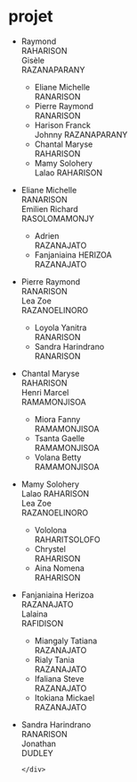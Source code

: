 # projet
 <link rel="stylesheet" type="text/css" href="W3.css">
<div class="tree">
<ul>
<li>
    <div class="family famile">
        <div class="person spouse male">
	            <div class="name">Raymond </br> RAHARISON</div>
        </div>
       <div class="person child female">
                 <div class="name"> Gisèle </br>RAZANAPARANY</div>
             </div>
    <ul>
	  <li>
			<div class="family famile" >
				<div class="person child female">
					<div class="name">Eliane Michelle</br> RANARISON</br></div>
				</div>
			</div>
	   </li>
	    <li>
			<div class="family famile" >
				<div class="person child female">
					<div class="name">Pierre Raymond </br>RANARISON</br></div>
				</div>
			</div>
	   </li>
	   <li>
			<div class="family famile" >
				<div class="person child female">
					<div class="name">Harison Franck </br>Johnny RAZANAPARANY </br></div>
				</div>
			</div>
	   </li>
	    <li>
			<div class="family famile" >
				<div class="person child female">
					<div class="name">Chantal Maryse</br> RAHARISON</br></div>
				</div>
			</div>
	   </li>
	   <li>
			<div class="family famile" >
				<div class="person child female">
					<div class="name">Mamy Solohery </br>	Lalao RAHARISON</br></div>
				</div>
			</div>
	   </li>
	</ul>
	</div>
</li>
</ul>
</div>



<div class="tree">
<ul>
<li>
    <div class="family famile">
        <div class="person spouse male">
	            <div class="name">Eliane Michelle</br> RANARISON</div>
        </div>
       <div class="person child female">
                 <div class="name"> Emilien Richard</br>RASOLOMAMONJY</div>
             </div>
    <ul>
	  <li>
			<div class="family famile" >
				<div class="person child female">
					<div class="name">Adrien </br>RAZANAJATO</br></div>
				</div>
			</div>
	   </li>
	    <li>
			<div class="family famile" >
				<div class="person child female">
					<div class="name">Fanjaniaina HERIZOA </br>RAZANAJATO</br></div>
				</div>
			</div>
	   </li>
	</ul>
	</div>
</li>
</ul>
</div>


<div class="tree">
<ul>
<li>
    <div class="family famile">
        <div class="person spouse male">
	            <div class="name">Pierre Raymond </br>RANARISON</div>
        </div>
       <div class="person child female">
                 <div class="name"> Lea Zoe</br>RAZANOELINORO</div>
             </div>
    <ul>
	  <li>
			<div class="family famile" >
				<div class="person child female">
					<div class="name">Loyola Yanitra </br>RANARISON</br></div>
				</div>
			</div>
	   </li>
	    <li>
			<div class="family famile" >
				<div class="person child female">
					<div class="name">Sandra Harindrano </br>RANARISON	</br></div>
				</div>
			</div>
	   </li>
	</ul>
	</div>
</li>
</ul>
</div>


<div class="tree">
<ul>
<li>
    <div class="family famile">
        <div class="person spouse male">
	            <div class="name">Chantal Maryse </br>RAHARISON</div>
        </div>
       <div class="person child female">
                 <div class="name"> Henri Marcel</br>RAMAMONJISOA</div>
             </div>
    <ul>
	  <li>
			<div class="family famile" >
				<div class="person child female">
					<div class="name">Miora Fanny</br>RAMAMONJISOA</br></div>
				</div>
			</div>
	   </li>
	    <li>
			<div class="family famile" >
				<div class="person child female">
					<div class="name">Tsanta Gaelle </br>RAMAMONJISOA	</br></div>
				</div>
			</div>
	   </li>
	   <li>
			<div class="family famile" >
				<div class="person child female">
					<div class="name">Volana Betty </br>RAMAMONJISOA	</br></div>
				</div>
			</div>
	   </li>
	</ul>
	</div>
</li>
</ul>
</div>

<div class="tree">
<ul>
<li>
    <div class="family famile">
        <div class="person spouse male">
	            <div class="name">Mamy Solohery </br> Lalao RAHARISON</div>
        </div>
       <div class="person child female">
                 <div class="name"> Lea Zoe</br>RAZANOELINORO</div>
             </div>
    <ul>
	  <li>
			<div class="family famile" >
				<div class="person child female">
					<div class="name">Vololona </br>RAHARITSOLOFO</br></div>
				</div>
			</div>
	   </li>
	    <li>
			<div class="family famile" >
				<div class="person child female">
					<div class="name">Chrystel </br>RAHARISON	</br></div>
				</div>
			</div>
	   </li>
	   <li>
			<div class="family famile" >
				<div class="person child female">
					<div class="name">Aina Nomena  </br>RAHARISON	</br></div>
				</div>
			</div>
	   </li>
	</ul>
	</div>
</li>
</ul>
</div>

<div class="tree">
<ul>
<li>
    <div class="family famile">
        <div class="person spouse male">
	            <div class="name">Fanjaniaina Herizoa </br> RAZANAJATO</div>
        </div>
       <div class="person child female">
                 <div class="name"> Lalaina</br>RAFIDISON</div>
             </div>
    <ul>
	  <li>
			<div class="family famile" >
				<div class="person child female">
					<div class="name">Miangaly Tatiana  </br>RAZANAJATO</br></div>
				</div>
			</div>
	   </li>
	    <li>
			<div class="family famile" >
				<div class="person child female">
					<div class="name">Rialy Tania </br>RAZANAJATO	</br></div>
				</div>
			</div>
	   </li>
	   <li>
			<div class="family famile" >
				<div class="person child female">
					<div class="name">Ifaliana Steve </br>RAZANAJATO	</br></div>
				</div>
			</div>
	   </li>
	   <li>
			<div class="family famile" >
				<div class="person child female">
					<div class="name">Itokiana Mickael </br>RAZANAJATO	</br></div>
				</div>
			</div>
	   </li>
	</ul>
	</div>
</li>
</ul>
</div>


<div class="tree">
<ul>
<li>
    <div class="family famile">
        <div class="person spouse male">
	            <div class="name">Sandra Harindrano </br>  RANARISON</div>
        </div>
       <div class="person child female">
                 <div class="name">Jonathan </br>DUDLEY</div>
             </div>
    
	</div>
</li>
</ul>
</div>